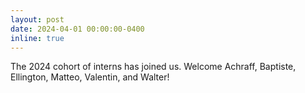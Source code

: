 ```yaml
---
layout: post
date: 2024-04-01 00:00:00-0400
inline: true
---
```


The 2024 cohort of interns has joined us. Welcome Achraff, Baptiste, Ellington, Matteo, Valentin, and Walter!
